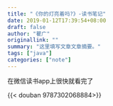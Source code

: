```yaml
---
title: "《你的灯亮着吗?》-读书笔记"
date: 2019-01-12T17:39:54+08:00
draft: false
author: "瞿广"
originallink: ""
summary: "这里填写文章文章摘要。"
tags: ["java"]
categories: ["note"]
---
```



在微信读书app上很快就看完了



{{< douban 9787302068884>}}


<!-- more -->